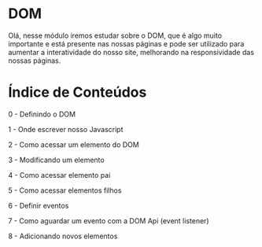 # DOM

Olá, nesse módulo iremos estudar sobre o DOM, que é algo muito importante e está presente nas nossas páginas e 
pode ser utilizado para aumentar a interatividade do nosso site, melhorando na responsividade das nossas páginas.

# Índice de Conteúdos

0 - Definindo o DOM 
<!--     Definir o que é o DOM, para que serve, e porque precisamos entender ele. É interessante apresentar imagens, para que fique claro como o DOM é conceitualmente.
 -->

1 - Onde escrever nosso Javascript

2 - Como acessar um elemento do DOM
<!--     Mostrar como podemos acessar um elemento do DOM, dentre as diversas formas possíveis (por id, pela tag do elemento, etc.)
 -->
3 - Modificando um elemento
<!--     Apresentar formas de editar um elemento após termos selecionado ele, editando o texto do elemento, adicionando ou removendo classes, editando estilos CSS do elemento, e também mostrando como modificar atributos do elemento.
 -->
 4 - Como acessar elemento pai
<!--     Mostrar como podemos acessar o elemento pai de algum elemento. Por exemplo, mostrar como podemos acessar o elemento <ul> (pai) tendo um <li> (filho)
 -->
 5 - Como acessar elementos filhos
<!--     Mostrar como podemos acessar o(s) elemento(s) filhos de algum elemento. Por exemplo, mostrar como podemos acessar os elementos <li> (filho) tendo um <ul> (pai)
 -->
 6 - Definir eventos
<!--     Definir o que é um evento no  DOM e para que usamos. Citar exemplos de eventos (clique, scroll, etc)
 -->
 7 - Como aguardar um evento com a DOM Api (event listener)
<!--     Mostrar como podemos aguardar por algum evento específico em um elemento, adicionando um event listener (explicar o que é o event listener).
 -->
 8 - Adicionando novos elementos
<!--     Mostrar como podemos criar e renderizar novos elementos no DOM. Exemplo: adicionar um novo li em uma ul.
 -->
